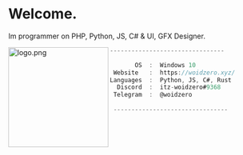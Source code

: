 # Welcome.
Im programmer on PHP, Python, JS, C# & UI, GFX Designer.


<img align="left" src="https://avatars.githubusercontent.com/u/71274141?v=4" alt="logo.png" width="200" /> 

```cs
--------------------------------

       OS  :  Windows 10
 Website   :  https://woidzero.xyz/
Languages  :  Python, JS, C#, Rust
  Discord  :  itz-woidzero#9368
 Telegram  :  @woidzero
 
 --------------------------------
```
